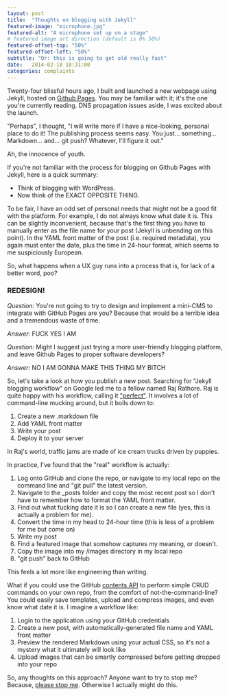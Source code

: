 ```yaml
---
layout: post
title:  "Thoughts on blogging with Jekyll"
featured-image: "microphone.jpg"
featured-alt: "A microphone set up on a stage"
# featured image art direction (default is 0% 50%)
featured-offset-top: "50%"
featured-offset-left: "50%"
subtitle: "Or: this is going to get old really fast"
date:   2014-02-18 18:31:00
categories: complaints
---
```


Twenty-four blissful hours ago, I built and launched a new webpage using Jekyll, hosted on [Github Pages](http://pages.github.com). You may be familiar with it; it's the one you're currently reading. DNS propagation issues aside, I was excited about the launch.

"Perhaps", I thought, "I will write more if I have a nice-looking, personal place to do it! The publishing process seems easy. You just... something... Markdown... and... git push? Whatever, I'll figure it out."

Ah, the innocence of youth.

If you're not familiar with the process for blogging on Github Pages with Jekyll, here is a quick summary:
- Think of blogging with WordPress.
- Now think of the EXACT OPPOSITE THING.

To be fair, I have an odd set of personal needs that might not be a good fit with the platform. For example, I do not always know what date it is. This can be slightly inconvenient, because that's the first thing you have to manually enter as the file name for your post (Jekyll is unbending on this point). In the YAML front matter of the post (i.e. required metadata), you again must enter the date, plus the time in 24-hour format, which seems to me suspiciously European.

So, what happens when a UX guy runs into a process that is, for lack of a better word, poo?

### REDESIGN!

*Question:* You're not going to try to design and implement a mini-CMS to integrate with GitHub Pages are you? Because that would be a terrible idea and a tremendous waste of time.

*Answer:* FUCK YES I AM

*Question:* Might I suggest just trying a more user-friendly blogging platform, and leave Github Pages to proper software developers?

*Answer:* NO I AM GONNA MAKE THIS THING MY BITCH

So, let's take a look at how you publish a new post. Searching for "Jekyll blogging workflow" on Google led me to a fellow named Raj Rathore. Raj is quite happy with his workflow, calling it ["perfect"](http://qubitlogs.com/Workflow/2013/01/22/jekyll-blogging-reference-and-perfect-workflow-guide/#.UwPnMEJdU0o). It involves a lot of command-line mucking around, but it boils down to:
1. Create a new .markdown file
2. Add YAML front matter
3. Write your post
4. Deploy it to your server

In Raj's world, traffic jams are made of ice cream trucks driven by puppies.

In practice, I've found that the "real" workflow is actually:
1. Log onto GitHub and clone the repo, or navigate to my local repo on the command line and "git pull" the latest version.
2. Navigate to the _posts folder and copy the most recent post so I don't have to remember how to format the YAML front matter.
3. Find out what fucking date it is so I can create a new file (yes, this is actually a problem for me).
4. Convert the time in my head to 24-hour time (this is less of a problem for me but come on)
5. Write my post
6. Find a featured image that somehow captures my meaning, or doesn't.
7. Copy the image into my /images directory in my local repo
8. "git push" back to GitHub

This feels a lot more like engineering than writing.

What if you could use the GitHub [contents API](http://developer.github.com/v3/repos/contents/) to perform simple CRUD commands on your own repo, from the comfort of not-the-command-line? You could easily save templates, upload and compress images, and even know what date it is. I imagine a workflow like:
1. Login to the application using your GitHub credentials
2. Create a new post, with automatically-generated file name and YAML front matter
3. Preview the rendered Markdown using your actual CSS, so it's not a mystery what it ultimately will look like
4. Upload images that can be smartly compressed before getting dropped into your repo

So, any thoughts on this approach? Anyone want to try to stop me? Because, [please stop me](http://www.kayt.es/contact). Otherwise I actually might do this.